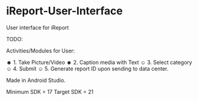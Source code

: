 iReport-User-Interface
======================

User interface for iReport

TODO:

Activities/Modules for User:

☻ 1. Take Picture/Video
☻ 2. Caption media with Text
☺ 3. Select category
☺ 4. Submit
☺ 5. Generate report ID upon sending to data center.

Made in Android Studio.

Minimum SDK = 17
Target SDK = 21
